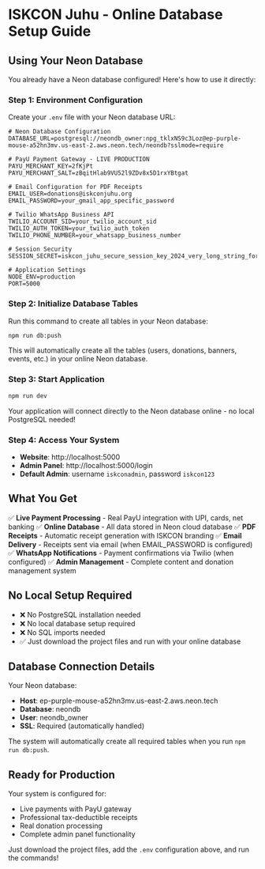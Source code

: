 # ISKCON Juhu - Online Database Setup Guide

## Using Your Neon Database

You already have a Neon database configured! Here's how to use it directly:

### Step 1: Environment Configuration

Create your `.env` file with your Neon database URL:

```env
# Neon Database Configuration
DATABASE_URL=postgresql://neondb_owner:npg_tklxNS9c3Loz@ep-purple-mouse-a52hn3mv.us-east-2.aws.neon.tech/neondb?sslmode=require

# PayU Payment Gateway - LIVE PRODUCTION
PAYU_MERCHANT_KEY=2fKjPt
PAYU_MERCHANT_SALT=zBqitHlab9VU52l9ZDv8x5D1rxYBtgat

# Email Configuration for PDF Receipts
EMAIL_USER=donations@iskconjuhu.org
EMAIL_PASSWORD=your_gmail_app_specific_password

# Twilio WhatsApp Business API
TWILIO_ACCOUNT_SID=your_twilio_account_sid
TWILIO_AUTH_TOKEN=your_twilio_auth_token
TWILIO_PHONE_NUMBER=your_whatsapp_business_number

# Session Security
SESSION_SECRET=iskcon_juhu_secure_session_key_2024_very_long_string_for_security

# Application Settings
NODE_ENV=production
PORT=5000
```

### Step 2: Initialize Database Tables

Run this command to create all tables in your Neon database:

```bash
npm run db:push
```

This will automatically create all the tables (users, donations, banners, events, etc.) in your online Neon database.

### Step 3: Start Application

```bash
npm run dev
```

Your application will connect directly to the Neon database online - no local PostgreSQL needed!

### Step 4: Access Your System

- **Website**: http://localhost:5000
- **Admin Panel**: http://localhost:5000/login
- **Default Admin**: username `iskconadmin`, password `iskcon123`

## What You Get

✅ **Live Payment Processing** - Real PayU integration with UPI, cards, net banking
✅ **Online Database** - All data stored in Neon cloud database
✅ **PDF Receipts** - Automatic receipt generation with ISKCON branding
✅ **Email Delivery** - Receipts sent via email (when EMAIL_PASSWORD is configured)
✅ **WhatsApp Notifications** - Payment confirmations via Twilio (when configured)
✅ **Admin Management** - Complete content and donation management system

## No Local Setup Required

- ❌ No PostgreSQL installation needed
- ❌ No local database setup required
- ❌ No SQL imports needed
- ✅ Just download the project files and run with your online database

## Database Connection Details

Your Neon database:
- **Host**: ep-purple-mouse-a52hn3mv.us-east-2.aws.neon.tech
- **Database**: neondb
- **User**: neondb_owner
- **SSL**: Required (automatically handled)

The system will automatically create all required tables when you run `npm run db:push`.

## Ready for Production

Your system is configured for:
- Live payments with PayU gateway
- Professional tax-deductible receipts
- Real donation processing
- Complete admin panel functionality

Just download the project files, add the `.env` configuration above, and run the commands!